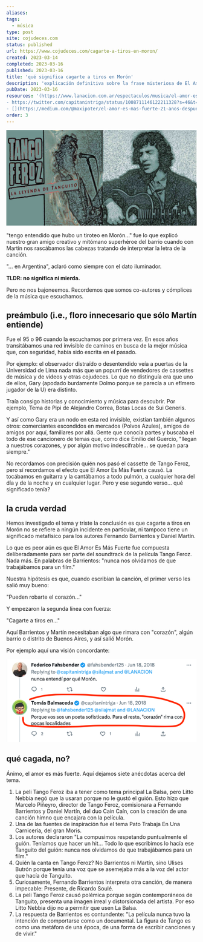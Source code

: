 ```yaml
---
aliases: 
tags:
  - música
type: post
site: cojudeces.com
status: published
url: https://www.cojudeces.com/cagarte-a-tiros-en-moron/
created: 2023-03-14
completed: 2023-03-16
published: 2023-03-16
title: 'qué significa cagarte a tiros en Morón'
description: 'explicación definitiva sobre la frase misteriosa de El Amor Es Más Fuerte'
pubDate: 2023-03-16
resources: '(https://www.lanacion.com.ar/espectaculos/musica/el-amor-es-mas-fuerte-como-una-pelea-por-tanguito-creo-un-hit-nid2143120/)
- https://twitter.com/capitanintriga/status/1008711146122211328?s=46&t=4P7hYhXNTXgPw6O3s0Qw8Q
- [](https://medium.com/@maxipoter/el-amor-es-mas-fuerte-21-anos-despues-e006eb7d2c9)'
order: 3
---
```

![Tanguito cantando con guitarra en mano](./images/2023-03-Tanguito.jpg)

"tengo entendido que hubo un tiroteo en Morón..." fue lo que explicó nuestro gran amigo creativo y mitómano superhéroe del barrio cuando con Martín nos rascábamos las cabezas tratando de interpretar la letra de la canción.

"... en Argentina", aclaró como siempre con el dato iluminador.

**TLDR: no significa ni mierda.**

Pero no nos bajoneemos. Recordemos que somos co-autores y cómplices de la música que escuchamos. 

## preámbulo (i.e., floro innecesario que sólo Martín entiende)
Fue el 95 o 96 cuando la escuchamos por primera vez. En esos años transitábamos una red invisible de caminos en busca de la mejor música que, con seguridad, había sido escrita en el pasado.

Por ejemplo: el observador distraído o desentendido veía a puertas de la Universidad de Lima nada más que un popurrí de vendedores de cassettes de música y de videos y otras cojudeces. Lo que no distinguía era que uno de ellos, Gary (apodado burdamente Dolmo porque se parecía a un efímero jugador de la U) era distinto.

Traía consigo historias y conocimiento y música para descubrir. Por ejemplo, Tema de Pipi de Alejandro Correa, Botas Locas de Sui Generis.

Y así como Gary era un nodo en esta red invisible, existían también algunos otros: comerciantes escondidos en mercados (Polvos Azules), amigos de amigos por aquí, familiares por allá. Gente que conocía partes y buscaba el todo de ese cancionero de temas que, como dice Emilio del Guercio, "llegan a nuestros corazones, y por algún motivo indescifrable... se quedan para siempre."

No recordamos con precisión quién nos pasó el cassette de Tango Feroz, pero sí recordamos el efecto que El Amor Es Más Fuerte causó. La tocábamos en guitarra y la cantábamos a todo pulmón, a cualquier hora del día y de la noche y en cualquier lugar.
Pero y ese segundo verso... qué significado tenía?

## la cruda verdad
Hemos investigado el tema y triste la conclusión es que cagarte a tiros en Morón no se refiere a ningún incidente en particular, ni tampoco tiene un significado metafísico para los autores Fernando Barrientos y Daniel Martín.

Lo que es peor aún es que El Amor Es Más Fuerte fue compuesta deliberadamente para ser parte del soundtrack de la película Tango Feroz. Nada más. En palabras de Barrientos: "nunca nos olvidamos de que trabajábamos para un film."

Nuestra hipótesis es que, cuando escribían la canción, el primer verso les salió muy bueno:

"Pueden robarte el corazón..."

Y empezaron la segunda línea con fuerza:

"Cagarte a tiros en..."

Aquí Barrientos y Martín necesitaban algo que rimara con "corazón", algún barrio o distrito de Buenos Aires, y así salió Morón.

Por ejemplo aquí una visión concordante:

![tweet buscando respuestas sobre Moron](./images/2023-03-Tweet-sobre-moron.png)

## qué cagada, no?
Ánimo, el amor es más fuerte. Aquí dejamos siete anécdotas acerca del tema.

1. La peli Tango Feroz iba a tener como tema principal La Balsa, pero Litto Nebbia negó que la usaran porque no le gustó el guión. Esto hizo que Marcelo Piñeyro, director de Tango Feroz, comisionara a Fernando Barrientos y Daniel Martín, del duo Caín Caín, con la creación de una canción himno que encajara con la película.
2. Una de las fuentes de inspiración fue el tema Pato Trabaja En Una Carnicería, del gran Moris.
3. Los autores declararon "La compusimos respetando puntualmente el guión. Teníamos que hacer un hit... Todo lo que escribimos lo hacía ese Tanguito del guión: nunca nos olvidamos de que trabajábamos para un film."
4. Quién la canta en Tango Feroz? No Barrientos ni Martín, sino Ulises Butrón porque tenía una voz que se asemejaba más a la voz del actor que hacía de Tanguito.
5. Curiosamente, Fernando Barrientos interpreta otra canción, de manera impecable: Presente, de Ricardo Soulé.
6. La peli Tango Feroz causó polémica porque según contemporáneos de Tanguito, presenta una imagen irreal y distorsionada del artista. Por eso Litto Nebbia dijo no a permitir que usen La Balsa.
7. La respuesta de Barrientos es contundente: "La película nunca tuvo la intención de comportarse como un documental. La figura de Tango es como una metáfora de una época, de una forma de escribir canciones y de vivir."